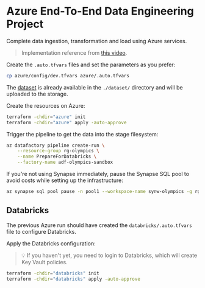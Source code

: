 # Azure End-To-End Data Engineering Project

Complete data ingestion, transformation and load using Azure services.

> Implementation reference from [this video][1].

Create the `.auto.tfvars` files and set the parameters as you prefer:

```sh
cp azure/config/dev.tfvars azure/.auto.tfvars
```

The [dataset][2] is already available in the `./dataset/` directory and will be uploaded to the storage.

Create the resources on Azure:

```sh
terraform -chdir="azure" init
terraform -chdir="azure" apply -auto-approve
```

Trigger the pipeline to get the data into the stage filesystem:

```sh
az datafactory pipeline create-run \
    --resource-group rg-olympics \
    --name PrepareForDatabricks \
    --factory-name adf-olympics-sandbox
```

If you're not using Synapse immediately, pause the Synapse SQL pool to avoid costs while setting up the infrastructure:

```sh
az synapse sql pool pause -n pool1 --workspace-name synw-olympics -g rg-olympics
```

## Databricks

The previous Azure run should have created the `databricks/.auto.tfvars` file to configure Databricks.

Apply the Databricks configuration:

> 💡 If you haven't yet, you need to login to Databricks, which will create Key Vault policies.

```sh
terraform -chdir="databricks" init
terraform -chdir="databricks" apply -auto-approve
```

[1]: https://youtu.be/IaA9YNlg5hM?list=PL_ko60AZHL-pWXeO6YouiE-ZQlM02duKy
[2]: https://www.kaggle.com/datasets/arjunprasadsarkhel/2021-olympics-in-tokyo
